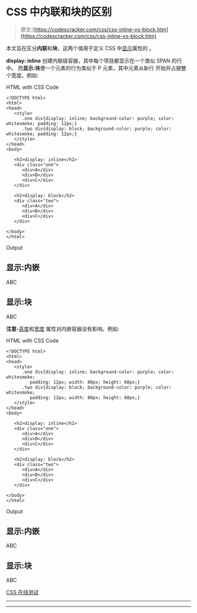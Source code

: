 # CSS 中内联和块的区别

> 原文:[https://codescracker.com/css/css-inline-vs-block.htm](https://codescracker.com/css/css-inline-vs-block.htm)

本文旨在区分**内联**和**块**，这两个值用于定义 CSS 中[显示](/css/css-display.htm)属性的 。

**display: inline** 创建内联级容器，其中每个项目都显示在一个类似 SPAN 的行中。 而**显示:块**使一个元素的行为类似于 P 元素，其中元素从新行 开始并占据整个宽度。例如:

HTML with CSS Code

```
<!DOCTYPE html>
<html>
<head>
   <style>
      .one div{display: inline; background-color: purple; color: whitesmoke; padding: 12px;}
      .two div{display: block; background-color: purple; color: whitesmoke; padding: 12px;}
   </style>
</head>
<body>

   <h2>display: inline</h2>
   <div class="one">
      <div>A</div>
      <div>B</div>
      <div>C</div>
   </div>

   <h2>display: block</h2>
   <div class="two">
      <div>A</div>
      <div>B</div>
      <div>C</div>
   </div>

</body>
</html>
```

Output

## 显示:内嵌

ABC

## 显示:块

ABC

**注意-**[高度](/css/css-height.htm)和[宽度](/css/css-width.htm) 属性对内嵌容器没有影响。例如:

HTML with CSS Code

```
<!DOCTYPE html>
<html>
<head>
   <style>
      .one div{display: inline; background-color: purple; color: whitesmoke;
         padding: 12px; width: 80px; height: 60px;}
      .two div{display: block; background-color: purple; color: whitesmoke;
         padding: 12px; width: 80px; height: 60px;}
   </style>
</head>
<body>

   <h2>display: inline</h2>
   <div class="one">
      <div>A</div>
      <div>B</div>
      <div>C</div>
   </div>

   <h2>display: block</h2>
   <div class="two">
      <div>A</div>
      <div>B</div>
      <div>C</div>
   </div>

</body>
</html>
```

Output

## 显示:内嵌

ABC

## 显示:块

ABC

[CSS 在线测试](/exam/showtest.php?subid=5)

* * *

* * *